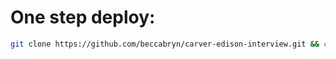 # One step deploy:

```bash
git clone https://github.com/beccabryn/carver-edison-interview.git && cd carver-edison-interview && npm install && npm start
```

